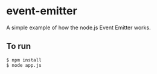 event-emitter
=========

A simple example of how the node.js Event Emitter works.

To run
---
```
$ npm install
$ node app.js
```
